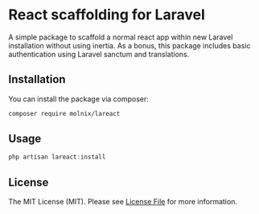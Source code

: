 # React scaffolding for Laravel

A simple package to scaffold a normal react app within new Laravel installation without using inertia. As a bonus, this package includes basic authentication using Laravel sanctum and translations.

## Installation

You can install the package via composer:

```bash
composer require molnix/lareact
```

## Usage

```php
php artisan lareact:install
```

## License

The MIT License (MIT). Please see [License File](LICENSE) for more information.
